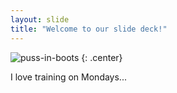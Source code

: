 ```yaml
---
layout: slide
title: "Welcome to our slide deck!"
---
```


![puss-in-boots](https://cloud.githubusercontent.com/assets/16547949/25401020/740dd682-29c2-11e7-9906-ac5c3a8496c7.jpg)
{: .center}

I love training on Mondays...
